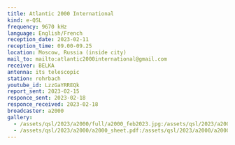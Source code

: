 ```yaml
---
title: Atlantic 2000 International
kind: e-QSL
frequency: 9670 kHz
language: English/French
reception_date: 2023-02-11
reception_time: 09.00-09.25
location: Moscow, Russia (inside city)
mail_to: mailto:atlantic2000international@gmail.com
receiver: BELKA
antenna: its telescopic
station: rohrbach
youtube_id: LzzGaYRREQk
report_sent: 2023-02-15
responce_sent: 2023-02-18
responce_received: 2023-02-18
broadcaster: a2000
gallery:
  - /assets/qsl/2023/a2000/full/a2000_feb2023.jpg:/assets/qsl/2023/a2000/small/a2000_feb2023.jpg
  - /assets/qsl/2023/a2000/a2000_sheet.pdf:/assets/qsl/2023/a2000/a2000_sheet.jpg
---
```

